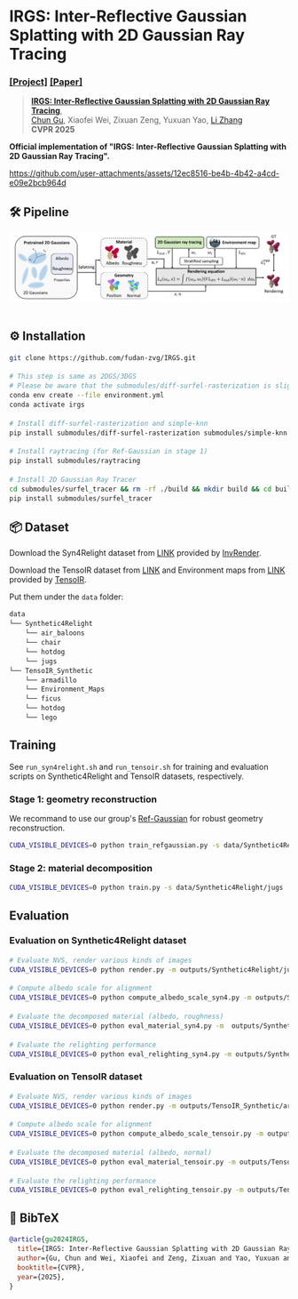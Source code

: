 # IRGS: Inter-Reflective Gaussian Splatting with 2D Gaussian Ray Tracing
### [[Project]](https://fudan-zvg.github.io/IRGS) [[Paper]](https://arxiv.org/abs/2412.15867) 

> [**IRGS: Inter-Reflective Gaussian Splatting with 2D Gaussian Ray Tracing**](https://arxiv.org/abs/2412.15867),            
> [Chun Gu](https://sulvxiangxin.github.io/), Xiaofei Wei, Zixuan Zeng, Yuxuan Yao, [Li Zhang](https://lzrobots.github.io)  
> **CVPR 2025**

**Official implementation of "IRGS: Inter-Reflective Gaussian Splatting with 2D Gaussian Ray Tracing".** 

https://github.com/user-attachments/assets/12ec8516-be4b-4b42-a4cd-e09e2bcb964d


## 🛠️ Pipeline
<div align="center">
  <img src="assets/pipeline.png"/>
</div><br/>

## ⚙️ Installation
```bash
git clone https://github.com/fudan-zvg/IRGS.git

# This step is same as 2DGS/3DGS
# Please be aware that the submodules/diff-surfel-rasterization is slightly different from the original version in 2DGS.
conda env create --file environment.yml
conda activate irgs

# Install diff-surfel-rasterization and simple-knn
pip install submodules/diff-surfel-rasterization submodules/simple-knn

# Install raytracing (for Ref-Gaussian in stage 1)
pip install submodules/raytracing

# Install 2D Gaussian Ray Tracer
cd submodules/surfel_tracer && rm -rf ./build && mkdir build && cd build && cmake .. && make && cd ../ && cd ../../
pip install submodules/surfel_tracer
```

## 📦 Dataset
Download the Syn4Relight dataset from [LINK](https://drive.google.com/file/d/1wWWu7EaOxtVq8QNalgs6kDqsiAm7xsRh/view?usp=sharing) provided by [InvRender](https://github.com/zju3dv/InvRender).

Download the TensoIR dataset from [LINK](https://zenodo.org/record/7880113#.ZE68FHZBz18) and Environment maps from [LINK](https://drive.google.com/file/d/10WLc4zk2idf4xGb6nPL43OXTTHvAXSR3/view?usp=share_link) provided by [TensoIR](https://github.com/Haian-Jin/TensoIR).

Put them under the `data` folder:
```bash
data
└── Synthetic4Relight
    └── air_baloons
    └── chair
    └── hotdog
    └── jugs
└── TensoIR_Synthetic
    └── armadillo
    └── Environment_Maps
    └── ficus
    └── hotdog
    └── lego
```
## Training
See `run_syn4relight.sh` and `run_tensoir.sh` for training and evaluation scripts on Synthetic4Relight and TensoIR datasets, respectively.
### Stage 1: geometry reconstruction
We recommand to use our group's [Ref-Gaussian](https://github.com/fudan-zvg/ref-gaussian) for robust geometry reconstruction. 
```bash
CUDA_VISIBLE_DEVICES=0 python train_refgaussian.py -s data/Synthetic4Relight/jugs -m outputs/Synthetic4Relight/jugs/refgs --eval -w --lambda_mask_entropy 0.05
```
### Stage 2: material decomposition
```bash
CUDA_VISIBLE_DEVICES=0 python train.py -s data/Synthetic4Relight/jugs  --iterations 20000 --start_checkpoint_refgs outputs/Synthetic4Relight/jugs/refgs/chkpnt50000.pth --envmap_resolution 128 --lambda_base_color_smooth 2 --lambda_roughness_smooth 2 --diffuse_sample_num 256 --envmap_cubemap_lr 0.01 --lambda_light_smooth 0.0005 --init_roughness_value 0.6 --lambda_light 0.1 -m outputs/Synthetic4Relight/jugs/irgs --train_ray
```
## Evaluation
### Evaluation on Synthetic4Relight dataset
```bash
# Evaluate NVS, render various kinds of images
CUDA_VISIBLE_DEVICES=0 python render.py -m outputs/Synthetic4Relight/jugs/irgs --eval --diffuse_sample_num 512

# Compute albedo scale for alignment
CUDA_VISIBLE_DEVICES=0 python compute_albedo_scale_syn4.py -m outputs/Synthetic4Relight/jugs/irgs

# Evaluate the decomposed material (albedo, roughness)
CUDA_VISIBLE_DEVICES=0 python eval_material_syn4.py -m  outputs/Synthetic4Relight/jugs/irgs --albedo_rescale 2

# Evaluate the relighting performance
CUDA_VISIBLE_DEVICES=0 python eval_relighting_syn4.py -m outputs/Synthetic4Relight/jugs/irgs --diffuse_sample_num 512 --light_sample_num 256 --albedo_rescale 2 -e light
```
### Evaluation on TensoIR dataset
```bash
# Evaluate NVS, render various kinds of images
CUDA_VISIBLE_DEVICES=0 python render.py -m outputs/TensoIR_Synthetic/armadillo/irgs --eval --diffuse_sample_num 512

# Compute albedo scale for alignment
CUDA_VISIBLE_DEVICES=0 python compute_albedo_scale_tensoir.py -m outputs/TensoIR_Synthetic/armadillo/irgs

# Evaluate the decomposed material (albedo, normal)
CUDA_VISIBLE_DEVICES=0 python eval_material_tensoir.py -m outputs/TensoIR_Synthetic/armadillo/irgs --albedo_rescale 2

# Evaluate the relighting performance
CUDA_VISIBLE_DEVICES=0 python eval_relighting_tensoir.py -m outputs/TensoIR_Synthetic/armadillo/irgs --diffuse_sample_num 512 --light_sample_num 256 --albedo_rescale 2 -e light   
```

## 📜 BibTeX
```bibtex
@article{gu2024IRGS,
  title={IRGS: Inter-Reflective Gaussian Splatting with 2D Gaussian Ray Tracing},
  author={Gu, Chun and Wei, Xiaofei and Zeng, Zixuan and Yao, Yuxuan and Zhang, Li},
  booktitle={CVPR},
  year={2025},
}
```
